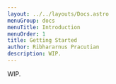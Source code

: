 ```yaml
---
layout: ../../layouts/Docs.astro
menuGroup: docs
menuTitle: Introduction
menuOrder: 1
title: Getting Started
author: Ribhararnus Pracutian
description: WIP.
---
```


WIP.
